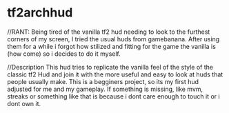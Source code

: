 # tf2archhud

//RANT:
Being tired of the vanilla tf2 hud needing to
look to the furthest corners of my screen, I 
tried the usual huds from gamebanana. After 
using them for a while i forgot how stilized
and fitting for the game the vanilla is (how 
come) so i decides to do it myself.

//Description
This hud tries to replicate the vanilla feel
of the style of the classic tf2 Hud and join
it with the more useful and easy to look at
huds that people usually make.
This is a begginers project, so its my first
hud adjusted for me and my gameplay. If 
something is missing, like mvm, streaks or 
something like that is because i dont care 
enough to touch it or i dont own it.
